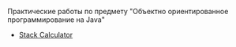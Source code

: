 Практические работы по предмету "Объектно ориентированное программирование на Java"

* [Stack Calculator](StackCalculator)

